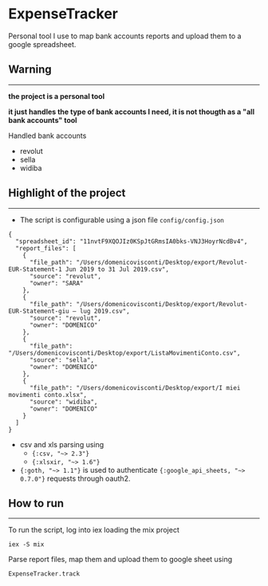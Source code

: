 # ExpenseTracker

Personal tool I use to map bank accounts reports and upload them to a google spreadsheet.

## Warning
___

**the project is a personal tool**

**it just handles the type of bank accounts I need, it is not thougth as a "all bank accounts" tool**

Handled bank accounts
- revolut
- sella
- widiba

## Highlight of the project
---

- The script is configurable using a json file `config/config.json`
```
{
  "spreadsheet_id": "11nvtF9XQOJIz0KSpJtGRmsIA0bks-VNJ3HoyrNcdBv4",
  "report_files": [
    {
      "file_path": "/Users/domenicovisconti/Desktop/export/Revolut-EUR-Statement-1 Jun 2019 to 31 Jul 2019.csv",
      "source": "revolut",
      "owner": "SARA"
    },
    {
      "file_path": "/Users/domenicovisconti/Desktop/export/Revolut-EUR-Statement-giu – lug 2019.csv",
      "source": "revolut",
      "owner": "DOMENICO"
    },
    {
      "file_path": "/Users/domenicovisconti/Desktop/export/ListaMovimentiConto.csv",
      "source": "sella",
      "owner": "DOMENICO"
    },
    {
      "file_path": "/Users/domenicovisconti/Desktop/export/I miei movimenti conto.xlsx",
      "source": "widiba",
      "owner": "DOMENICO"
    }
  ]
}

```
- csv and xls parsing using 
  - `{:csv, "~> 2.3"}`
  - `{:xlsxir, "~> 1.6"}`
- `{:goth, "~> 1.1"}` is used to authenticate `{:google_api_sheets, "~> 0.7.0"}` requests through oauth2.

## How to run
---

To run the script, log into iex loading the mix project
```
iex -S mix  
```

Parse report files, map them and upload them to google sheet using
```
ExpenseTracker.track 
```